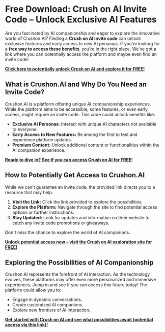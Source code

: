 # Free Download: Crush on AI Invite Code – Unlock Exclusive AI Features

Are you fascinated by AI companionship and eager to explore the innovative world of Crushon.AI? Finding a **Crush on AI invite code** can unlock exclusive features and early access to new AI personas. If you're looking for a **free way to access these benefits**, you're in the right place. We've got a link where you can potentially access the platform and maybe even find an invite code!

[**Click here to potentially unlock Crush on AI and explore it for FREE!**](https://udemywork.com/crush-on-ai-invite-code)

## What is Crushon.AI and Why Do You Need an Invite Code?

Crushon.AI is a platform offering unique AI companionship experiences. While the platform aims to be accessible, some features, or even early access, might require an invite code. This code could unlock benefits like:

*   **Exclusive AI Personas:** Interact with unique AI characters not available to everyone.
*   **Early Access to New Features:** Be among the first to test and experience platform updates.
*   **Premium Content:** Unlock additional content or functionalities within the AI companion experience.

[**Ready to dive in? See if you can access Crush on AI for FREE!**](https://udemywork.com/crush-on-ai-invite-code)

## How to Potentially Get Access to Crushon.AI

While we can't guarantee an invite code, the provided link directs you to a resource that may help.

1.  **Visit the Link:** Click the link provided to explore the possibilities.
2.  **Explore the Platform:** Navigate through the site to find potential access options or further instructions.
3.  **Stay Updated:** Look for updates and information on their website to catch any invite code promotions or giveaways.

Don't miss the chance to explore the world of AI companions.

[**Unlock potential access now – visit the Crush on AI exploration site for FREE!**](https://udemywork.com/crush-on-ai-invite-code)

## Exploring the Possibilities of AI Companionship

Crushon.AI represents the forefront of AI interaction. As the technology evolves, these platforms may offer even more personalized and immersive experiences. Jump in and see if you can access this future today! The platform could allow you to:

*   Engage in dynamic conversations.
*   Create customized AI companions.
*   Explore new frontiers of AI interaction.

[**Get started with Crush on AI and see what possibilities await (potential access via this link)!**](https://udemywork.com/crush-on-ai-invite-code)
